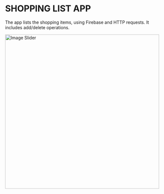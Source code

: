# SHOPPING LIST APP
The app lists the shopping items, using Firebase and HTTP requests. It includes add/delete operations.

<img src="https://s6.ezgif.com/tmp/ezgif-6-8f7b163635.gif" alt="Image Slider" width="500">



